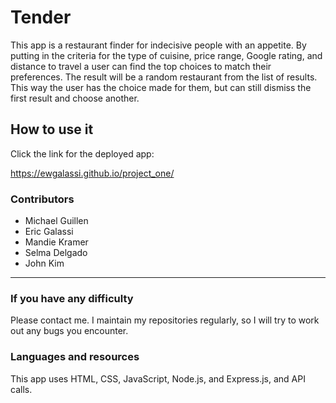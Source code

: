# Tender

This app is a restaurant finder for indecisive people with an appetite.  By putting in the criteria for the type of cuisine, price range, Google rating, and distance to travel a user can find the top choices to match their preferences.  The result will be a random restaurant from the list of results.  This way the user has the choice made for them, but can still dismiss the first result and choose another.

## How to use it

Click the link for the deployed app:

https://ewgalassi.github.io/project_one/

### Contributors

- Michael Guillen
- Eric Galassi
- Mandie Kramer
- Selma Delgado
- John Kim

- - -

### If you have any difficulty
Please contact me.  I maintain my repositories regularly, so I will try to work out any bugs you encounter.


### Languages and resources
This app uses HTML, CSS, JavaScript, Node.js, and Express.js, and API calls.
